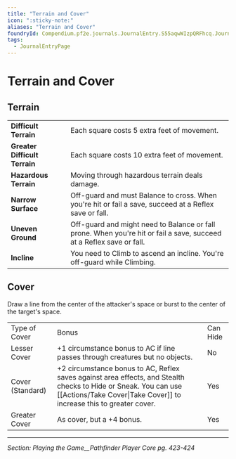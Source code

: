 ```yaml
---
title: "Terrain and Cover"
icon: ":sticky-note:"
aliases: "Terrain and Cover"
foundryId: Compendium.pf2e.journals.JournalEntry.S55aqwWIzpQRFhcq.JournalEntryPage.z68vgV2XWhi1KYEP
tags:
  - JournalEntryPage
---
```


# Terrain and Cover
## Terrain

  

|     |     |
| --- | --- |
| **Difficult Terrain** | Each square costs 5 extra feet of movement. |
| **Greater Difficult Terrain** | Each square costs 10 extra feet of movement. |
| **Hazardous Terrain** | Moving through hazardous terrain deals damage. |
| **Narrow Surface** | Off-guard and must Balance to cross. When you're hit or fail a save, succeed at a Reflex save or fall. |
| **Uneven Ground** | Off-guard and might need to Balance or fall prone. When you're hit or fail a save, succeed at a Reflex save or fall. |
| **Incline** | You need to Climb to ascend an incline. You're off-guard while Climbing. |

## Cover

Draw a line from the center of the attacker's space or burst to the center of the target's space.

  

|     |     |     |
| --- | --- | --- |
| Type of Cover | Bonus | Can Hide |
| Lesser Cover | +1 circumstance bonus to AC if line passes through creatures but no objects. | No |
| Cover (Standard) | +2 circumstance bonus to AC, Reflex saves against area effects, and Stealth checks to Hide or Sneak. You can use [[Actions/Take Cover\|Take Cover]] to increase this to greater cover. | Yes |
| Greater Cover | As cover, but a +4 bonus. | Yes |

* * *

_Section: Playing the Game__Pathfinder Player Core pg. 423-424_